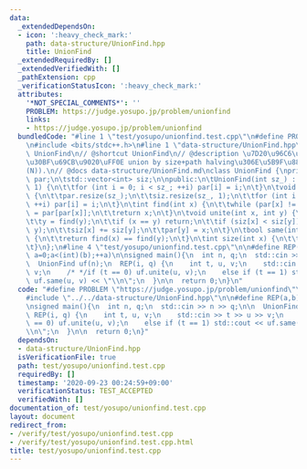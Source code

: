 ```yaml
---
data:
  _extendedDependsOn:
  - icon: ':heavy_check_mark:'
    path: data-structure/UnionFind.hpp
    title: UnionFind
  _extendedRequiredBy: []
  _extendedVerifiedWith: []
  _pathExtension: cpp
  _verificationStatusIcon: ':heavy_check_mark:'
  attributes:
    '*NOT_SPECIAL_COMMENTS*': ''
    PROBLEM: https://judge.yosupo.jp/problem/unionfind
    links:
    - https://judge.yosupo.jp/problem/unionfind
  bundledCode: "#line 1 \"test/yosupo/unionfind.test.cpp\"\n#define PROBLEM \"https://judge.yosupo.jp/problem/unionfind\"\
    \n#include <bits/stdc++.h>\n#line 1 \"data-structure/UnionFind.hpp\"\n// @brief\
    \ UnionFind\n// @shortcut UnionFind\n// @description \u7D20\u96C6\u5408\u30C7\u30FC\
    \u30BF\u69CB\u9020\uFF0E union by size+path halving\u306E\u5B9F\u88C5\uFF0EO(\u03B1\
    (N)).\n// @docs data-structure/UnionFind.md\nclass UnionFind {\nprivate:\n\tstd::vector<int>\
    \ par;\n\tstd::vector<int> siz;\n\npublic:\n\tUnionFind(int sz_) : par(sz_), siz(sz_,\
    \ 1) {\n\t\tfor (int i = 0; i < sz_; ++i) par[i] = i;\n\t}\n\tvoid init(int sz_)\
    \ {\n\t\tpar.resize(sz_);\n\t\tsiz.resize(sz_, 1);\n\t\tfor (int i = 0; i < sz_;\
    \ ++i) par[i] = i;\n\t}\n\tint find(int x) {\n\t\twhile (par[x] != x) x = par[x]\
    \ = par[par[x]];\n\t\treturn x;\n\t}\n\tvoid unite(int x, int y) {\n\t\tx = find(x);\n\
    \t\ty = find(y);\n\t\tif (x == y) return;\n\t\tif (siz[x] < siz[y]) std::swap(x,\
    \ y);\n\t\tsiz[x] += siz[y];\n\t\tpar[y] = x;\n\t}\n\tbool same(int x, int y)\
    \ {\n\t\treturn find(x) == find(y);\n\t}\n\tint size(int x) {\n\t\treturn siz[find(x)];\n\
    \t}\n};\n#line 4 \"test/yosupo/unionfind.test.cpp\"\n\n#define REP(a,b) for(int\
    \ a=0;a<(int)(b);++a)\n\nsigned main(){\n  int n, q;\n  std::cin >> n >> q;\n\n\
    \  UnionFind uf(n);\n  REP(i, q) {\n    int t, u, v;\n    std::cin >> t >> u >>\
    \ v;\n    /* */if (t == 0) uf.unite(u, v);\n    else if (t == 1) std::cout <<\
    \ uf.same(u, v) << \"\\n\";\n  }\n\n  return 0;\n}\n"
  code: "#define PROBLEM \"https://judge.yosupo.jp/problem/unionfind\"\n#include <bits/stdc++.h>\n\
    #include \"../../data-structure/UnionFind.hpp\"\n\n#define REP(a,b) for(int a=0;a<(int)(b);++a)\n\
    \nsigned main(){\n  int n, q;\n  std::cin >> n >> q;\n\n  UnionFind uf(n);\n \
    \ REP(i, q) {\n    int t, u, v;\n    std::cin >> t >> u >> v;\n    /* */if (t\
    \ == 0) uf.unite(u, v);\n    else if (t == 1) std::cout << uf.same(u, v) << \"\
    \\n\";\n  }\n\n  return 0;\n}"
  dependsOn:
  - data-structure/UnionFind.hpp
  isVerificationFile: true
  path: test/yosupo/unionfind.test.cpp
  requiredBy: []
  timestamp: '2020-09-23 00:24:59+09:00'
  verificationStatus: TEST_ACCEPTED
  verifiedWith: []
documentation_of: test/yosupo/unionfind.test.cpp
layout: document
redirect_from:
- /verify/test/yosupo/unionfind.test.cpp
- /verify/test/yosupo/unionfind.test.cpp.html
title: test/yosupo/unionfind.test.cpp
---
```

